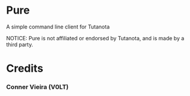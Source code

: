 # Pure
A simple command line client for Tutanota

NOTICE: Pure is not affiliated or endorsed by Tutanota, and is made by a third party.

# Credits
### Conner Vieira (V0LT)

